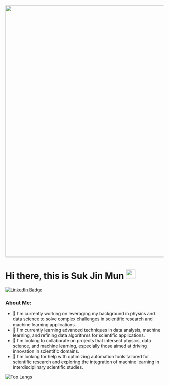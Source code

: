 <div id="header" align="center">
  <img src="https://camo.githubusercontent.com/29d18880871c754cbe01434cac12c186652011298cd2781a0793c6031b902c38/68747470733a2f2f692e70696e696d672e636f6d2f6f726967696e616c732f32612f35332f36352f32613533363531613335383136663439393237306438323735666435333138662e676966" width="800"/>
</div>

<h1>
  Hi there, this is Suk Jin Mun
  <img src="https://media.giphy.com/media/hvRJCLFzcasrR4ia7z/giphy.gif" width="30px"/>
</h1>
<div id="badges">
  <a href="https://www.linkedin.com/in/suk-jin-mun-0ba0b4224/">
    <img src="https://img.shields.io/badge/LinkedIn-blue?style=for-the-badge&logo=linkedin&logoColor=white" alt="LinkedIn Badge"/>
  </a>
</div>



### About Me:
- 🔭 I'm currently working on leveraging my background in physics and data science to solve complex challenges in scientific research and machine learning applications.
- 🌱 I'm currently learning advanced techniques in data analysis, machine learning, and refining data algorithms for scientific applications.
- 👯 I'm looking to collaborate on projects that intersect physics, data science, and machine learning, especially those aimed at driving innovation in scientific domains.
- 🤔 I'm looking for help with optimizing automation tools tailored for scientific research and exploring the integration of machine learning in interdisciplinary scientific studies.

[![Top Langs](https://github-readme-stats.vercel.app/api/top-langs/?username=roysjmun0317&layout=compact&theme=vision-friendly-dark)](https://github.com/anuraghazra/github-readme-stats)


###
